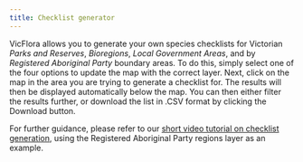 ```yaml
---
title: Checklist generator
---
```

VicFlora allows you to generate your own species checklists for Victorian _Parks and Reserves_, _Bioregions_, _Local Government Areas_, and by _Registered Aboriginal Party_ boundary areas.<!--more--> To do this, simply select one of the four options to update the map with the correct layer. Next, click on the map in the area you are trying to generate a checklist for. The results will then be displayed automatically below the map. You can then either filter the results further, or download the list in .CSV format by clicking the Download button.

For further guidance, please refer to our [short video tutorial on checklist generation](https://youtu.be/VoQZEwWi5U8), using the Registered Aboriginal Party regions layer as an example.
